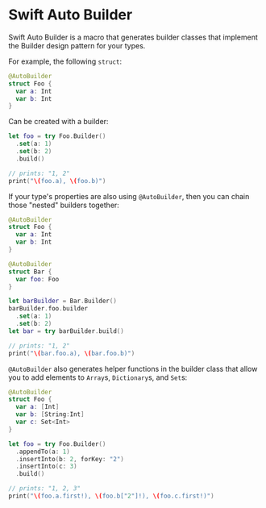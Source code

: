 # Swift Auto Builder
Swift Auto Builder is a macro that generates builder classes that implement the Builder design pattern for your types.

For example, the following `struct`:

```swift
@AutoBuilder
struct Foo {
  var a: Int
  var b: Int
}
```

Can be created with a builder:

```swift
let foo = try Foo.Builder()
  .set(a: 1)
  .set(b: 2)
  .build()

// prints: "1, 2"
print("\(foo.a), \(foo.b)")
```

If your type's properties are also using `@AutoBuilder`, then you can chain those "nested" builders together:

```swift
@AutoBuilder
struct Foo {
  var a: Int
  var b: Int
}

@AutoBuilder
struct Bar {
  var foo: Foo
}

let barBuilder = Bar.Builder()
barBuilder.foo.builder
  .set(a: 1)
  .set(b: 2)
let bar = try barBuilder.build()

// prints: "1, 2"
print("\(bar.foo.a), \(bar.foo.b)")
```

`@AutoBuilder` also generates helper functions in the builder class that allow you to add elements to `Array`s, `Dictionary`s, and `Set`s:

```swift
@AutoBuilder
struct Foo {
  var a: [Int]
  var b: [String:Int]
  var c: Set<Int>
}

let foo = try Foo.Builder()
  .appendTo(a: 1)
  .insertInto(b: 2, forKey: "2")
  .insertInto(c: 3)
  .build()

// prints: "1, 2, 3"
print("\(foo.a.first!), \(foo.b["2"]!), \(foo.c.first!)")
```
